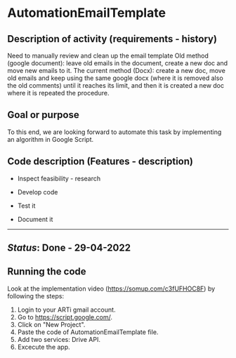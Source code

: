 # AutomationEmailTemplate

## Description of activity (requirements - history)

Need to manually review and clean up the email template Old method (google document): leave old emails in the document, create a new doc and move new emails to it. The current method (Docx): create a new doc, move old emails and keep using the same google docx (where it is removed also the old comments) until it reaches its limit, and then it is created a new doc where it is repeated the procedure. 

## Goal or purpose

To this end, we are looking forward to automate this task by implementing an algorithm in Google Script.

## Code description (Features - description)

-   Inspect feasibility - research
    
-   Develop code
    
-   Test it
    
-   Document it

-----
*Status*: Done - 29-04-2022
-
## Running the code
Look at the implementation video (https://somup.com/c3fUFHOC8F) by following the steps:
1. Login to your ARTi gmail account.
2. Go to https://script.google.com/.
3. Click on "New Project".
4. Paste the code of AutomationEmailTemplate file.
5. Add two services: Drive API.
5. Excecute the app.
